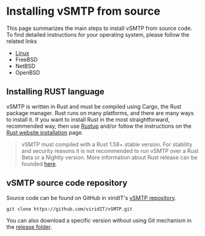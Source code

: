 # Installing vSMTP from source

This page summarizes the main steps to install vSMTP from source code. To find detailed instructions for your operating system, please follow the related links

- [Linux]
- FreeBSD
- NetBSD
- OpenBSD

[Linux]: linux.md

## Installing RUST language

vSMTP is written in Rust and must be compiled using Cargo, the Rust package manager. Rust runs on many platforms, and there are many ways to install it. If you want to install Rust in the most straightforward, recommended way, then use [Rustup] and/or follow the instructions on the [Rust website installation] page.

[Rustup]: https://github.com/rust-lang/rustup
[Rust website installation]: https://www.rust-lang.org/tools/install

> vSMTP must compiled with a Rust 1.58+ stable version. For stability and security reasons it is not recommended to run vSMTP over a Rust Beta or a Nightly version. More information about Rust release can be founded [here].

[here]: https://doc.rust-lang.org/book/appendix-07-nightly-rust.html

## vSMTP source code repository

Source code can be found on GitHub in viridIT's [vSMTP repository].

[vSMTP repository]: https://github.com/viridIT/vSMTP

```shell
git clone https://github.com/viridIT/vSMTP.git
```

You can also download a specific version without using Git mechanism in the [release folder].

[release folder]: https://github.com/viridIT/vSMTP/releases
